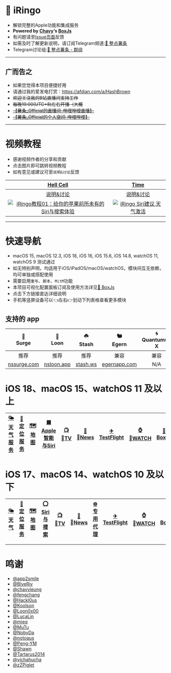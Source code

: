 #  iRingo
  * 解锁完整的Apple功能和集成服务
  * **Powered by [Chavy](https://github.com/chavyleung)‘s [BoxJs](https://chavyleung.gitbook.io/boxjs/)**
  * 有问题请至[Issue页面](https://github.com/VirgilClyne/iRingo/issues)反馈
  * 如需及时了解更新说明，请订阅Telegram频道:[🍟 整点薯条](https://t.me/GetSomeFriesChannel)
  * Telegram讨论组:[🍟 整点薯条 - 群组](https://t.me/GetSomeFries)

---
## 广而告之
  * 如果您觉得本项目便捷好用
  * 请通过我的爱发电打赏：https://afdian.com/a/HashBrown
  * ~~欢迎关注我的B站直播间支持工作~~
  * ~~每晚19:00(UTC+8)左右开播（大概~~
  * [~~【薯条_Official的直播间-哔哩哔哩直播】~~](https://b23.tv/1LeNwhE)
  * [~~【薯条_Official的个人空间-哔哩哔哩】~~](https://b23.tv/Z6GIBAE)

---
# 视频教程
  * 感谢视频作者的分享和贡献
  * 点击图片即可跳转视频教程
  * 如有意见或建议可至`说明&讨论`反馈

| [Hell Cell](https://www.youtube.com/c/HellCell) | [Time](https://www.youtube.com/channel/UChfq00yeRrW4pB3idAypPVw) |
| :---: | :---: |
| [说明&讨论](https://t.me/HellCellZC123/1802) | [说明&讨论](https://t.me/GetSomeFriesChannel/119) |
| [![iRingo教程01：给你的苹果前所未有的Siri与搜索体验](https://res.cloudinary.com/marcomontalbano/image/upload/v1656898276/video_to_markdown/images/youtube--zNWVT08Hju0-c05b58ac6eb4c4700831b2b3070cd403.jpg)](https://www.youtube.com/watch?v=zNWVT08Hju0 "iRingo教程01：给你的苹果前所未有的Siri与搜索体验") | [![iRingo Siri建议,天气激活](https://res.cloudinary.com/marcomontalbano/image/upload/v1656898353/video_to_markdown/images/youtube--G-RH7icI9Wc-c05b58ac6eb4c4700831b2b3070cd403.jpg)](https://www.youtube.com/watch?v=G-RH7icI9Wc "iRingo Siri建议,天气激活") |

---
# 快速导航
  * macOS 15, macOS 12.3, iOS 18, iOS 16, iOS 15.6, iOS 14.8, watchOS 11, watchOS 9 测试通过
  * 如无特别声明，均适用于iOS/iPadOS/macOS/watchOS，模块间互无依赖，均可单独或搭配使用
  * 需要启用`重写`、`脚本`、`MitM`功能
  * 本项目可视化配置面板订阅及使用方法详见[🧰 BoxJs](../../wiki/🧰-BoxJs)
  * 点击下方链接直达详细说明
  * 手机等竖屏设备可以👈左右👉划动下列表格查看更多模块

## 支持的 app
| 🌊<br>Surge | 🎈<br>Loon | ☘️<br>Stash |🐿️<br>Egern | 🌀<br>Quantumult X | 🚀<br>Shadowrocket |
| :---: | :---: | :---: | :---: | :---: | :---: |
| 推荐 | 推荐 | 推荐 | 兼容 | 兼容 | 部分兼容 |
| [nssurge.com](https://nssurge.com/) | [nsloon.app](https://nsloon.app/) | [stash.ws](https://stash.ws/) | [egernapp.com](https://egernapp.com/) | N/A | N/A |

# iOS 18、macOS 15、watchOS 11 及以上
| [🌤<br>天气服务](../../wiki/🌤-天气服务) | [📍<br>定位服务](../../wiki/📍-定位服务) | [🗺️<br>地图](../../wiki/🗺-地图) | [🟥<br>Apple智能与Siri](../../wiki/🟥-Apple智能与Siri) | [📺<br>TV](../../wiki/📺-TV) | [📰<br>News](../../wiki/📰-News) | [✈<br>TestFlight](../../wiki/✈-TestFlight) | [⌚️<br>WATCH](../../wiki/⌚️-WATCH) | [🧰<br>BoxJs](../../wiki/🧰-BoxJs) |
| :---: | :---: | :---: | :---: | :---: | :---: | :---: | :---: | :---: |

# iOS 17、macOS 14、watchOS 10 及以下
| [🌤<br>天气](../../wiki/🌤-天气) | [📍<br>定位服务](../../wiki/📍-定位服务) | [🗺️<br>地图](../../wiki/🗺-地图) | [⭕<br>Siri与搜索](../../wiki/⭕-Siri与搜索) | [📺<br>TV](../../wiki/📺-TV) | [📰<br>News](../../wiki/📰-News) | [🌐<br>专用代理](../../wiki/🌐-专用代理) | [✈<br>TestFlight](../../wiki/✈-TestFlight) | [⌚️<br>WATCH](../../wiki/⌚️-WATCH) | [🧰<br>BoxJs](../../wiki/🧰-BoxJs) |
| :---: | :---: | :---: | :---: | :---: | :---: | :---: | :---: | :---: | :---: |

---
# 鸣谢
  * [@app2smile](https://github.com/app2smile)
  * [@BlveRiv](https://github.com/Maasea)
  * [@chavyleung](https://github.com/chavyleung)
  * [@fengchang](https://github.com/fengchang)
  * [@Hackl0us](https://github.com/Hackl0us)
  * [@Koolson](https://github.com/Koolson)
  * [@Loon0x00](https://github.com/Loon0x00)
  * [@LucaLin](https://github.com/LucaLin233)
  * [@mieq](https://github.com/mieqq)
  * [@MuTu](https://github.com/githubdulong)
  * [@NobyDa](https://github.com/NobyDa)
  * [@notoaus](https://github.com/notoaus)
  * [@Peng-YM](https://github.com/Peng-YM)
  * [@Shawn](https://github.com/KOP-XIAO)
  * [@Tartarus2014](https://github.com/Tartarus2014)
  * [@yichahucha](https://github.com/yichahucha)
  * [@zZPiglet](https://github.com/zZPiglet)
